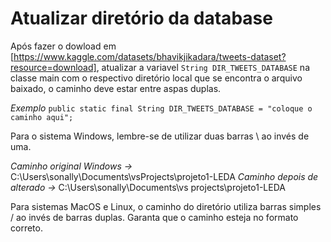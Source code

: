 
# Atualizar diretório da database

Após fazer o dowload em [https://www.kaggle.com/datasets/bhavikjikadara/tweets-dataset?resource=download], atualizar a variavel `String DIR_TWEETS_DATABASE` na classe main com o respectivo diretório local que se encontra o arquivo baixado, o caminho deve estar entre aspas duplas.

*Exemplo*
`public static final String DIR_TWEETS_DATABASE = "coloque o caminho aqui";`

Para o sistema Windows, lembre-se de utilizar duas barras \\ ao invés de uma.

*Caminho original Windows ->* C:\Users\sonally\Documents\vsProjects\projeto1-LEDA
*Caminho depois de alterado ->*  C:\\Users\\sonally\\Documents\\vs projects\\projeto1-LEDA

Para sistemas MacOS e Linux, o caminho do diretório utiliza barras simples / ao invés de barras duplas. Garanta que o caminho esteja no formato correto.
